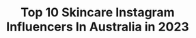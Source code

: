 ---
title: Top 10 Skincare Instagram Influencers In Australia in 2023
description: >-
  Find top skincare Instagram influencers in Australia in 2023. Most popular hashtags: #skincare #gifted #makeup.
platform: Instagram
hits: 242
text_top: Identify the most popular Instagram profiles on inBeat.
text_bottom: Our database has 242 Instagram influencers like this in Australia for you to pitch.
profiles:
  - username: "prettyprogress23"
    fullname: >-
      Liz Claire 😜 Sydney
    bio: >-
      🥰 Skincare, makeup & latin music lover 💃 Just FYI I have never taken Roaccutane/isotretinoin; I’m just tryna heal holistically 🌱
    location: "Australia"
    followers: 31436
    engagement: 502
    commentsToLikes: 0.060744
    id: ck0u7ooxg5a3a0i19fnsdctdj
    verified: false
    hashtags: "#acne, #skinpositivity, #skin, #growth"
  - username: "nikkiajoy"
    fullname: >-
      N I K K I A   J O Y
    bio: >-
      YouTuber | Pro MUA | Skincare Junkie🙌🏼😂 PR📧nikkiajoybusiness@gmail.com(US) or nikkia@maxconnectors.com.au(AU) Watch my latest YouTube video ⬇️✨
    location: "Australia"
    followers: 154843
    engagement: 149
    commentsToLikes: 0.045309
    id: ck13daojs4i860i193e8dg2g8
    verified: true
    hashtags: "#christmas, #makeup, #nikkiajoycosmetics, #skincare"
  - username: "betha.ny_"
    fullname: >-
      Bethany Doble
    bio: >-
      Skincare | Business | Mindset Miss Tourism Metropolitan Australia 👑 @madetoinspireteam 🇿🇦🇦🇺
    location: "Australia"
    followers: 2673
    engagement: 1555
    commentsToLikes: 0.103434
    id: ck8svvm5icv0o0j78me6z08i8
    verified: false
    hashtags: "#aussie, #misstourismmetropolitaninternational2019, #misstourism, #pageant"
  - username: "olenakhamula"
    fullname: >-
      Spread Love wherever you go! 💛
    bio: >-
      Sydney, Australia Fashion | Jewellery | Skincare ✨ All enquiries | khamula.olena@outlook.com @clairdavu
    location: "Australia"
    followers: 143031
    engagement: 114
    commentsToLikes: 0.039668
    id: ckap0h3xeq9da0i78n016ecf8
    verified: true
    hashtags: "#skincare, #perfumeaddict, #istilllovemyhaircut, #comfy"
  - username: "joannafleming"
    fullname: >-
      Joanna Fleming
    bio: >-
      Full time skincare aficionado, part time amateur detective 🧐 Founder @skinfwd ✨ Podcast Host | Digital Content | Beauty Journalist
    location: "Australia"
    followers: 12886
    engagement: 665
    commentsToLikes: 0.085202
    id: ck6uc6wkadvfw0j71ih93nv0v
    verified: false
    hashtags: "#teatime, #adorechristmas, #styledwithdyson, #iso"
  - username: "jessicaearle_model"
    fullname: >-
      J E S S I C A  E A R L E
    bio: >-
      🇦🇺CURVE MODEL @bellamanagement @bridgemodels @lovebalistarz @red11models 📍Currently in Queensland 🛒Shop my skincare label @maskedbymodels 👇🏼👇🏼👇🏼
    location: "Australia"
    followers: 57247
    engagement: 300
    commentsToLikes: 0.021321
    id: ck6u6ky4ig72t0j715cfw8j9v
    verified: false
    hashtags: "#workingwithysl, #ad, #yslbeautyau, #gifted"
  - username: "karlaroccuzzo"
    fullname: >-
      KARLA ROCCUZZO
    bio: >-
      creative director ~ @with.karla + @kynderscents makeup artist. skincare lover. bookings ~ karlaroccuzzo.com collabs ✉️ karla@maxconnectors.com.au
    location: "Australia"
    followers: 121453
    engagement: 44
    commentsToLikes: 0.039965
    id: ck14h1vdr84nj0i19dtyzcern
    verified: false
    hashtags: "#wereback, #bringhairandbeautyback, #soyobsessed, #krspon"
  - username: "xxgabikatharinaxx"
    fullname: >-
      Gabi Katharina
    bio: >-
      21.🐮 use code TRULYGK12 at the link below for 10% off some amazing skincare ✨
    location: "Australia"
    followers: 5421
    engagement: 1150
    commentsToLikes: 0.065988
    id: ck9wdcl17f1l20j78uje5vmzu
    verified: false
    hashtags: "#gifted, #skincare, #ad, #coloredcontacts"
  - username: "skincaresweets"
    fullname: >-
      Elayne
    bio: >-
      Perth, Australia 🐨 Fragrance free skincare, SPF & snack advocate Combo/oily - PIH - eczema 💌 PR/Collab: elayne.stewart.02@gmail.com
    location: "Australia"
    followers: 3153
    engagement: 1071
    commentsToLikes: 0.430103
    id: ckaor2boylfam0i786kjd6njq
    verified: false
    hashtags: "#whatsnewwednesday, #gifted, #texturetuesday, #suncreamsundae"
  - username: "othersummers"
    fullname: >-
      Billie 🌿 Other Summers
    bio: >-
      skincare and makeup 📍 melbourne, australia billiemmoran@gmail.com
    location: "Australia"
    followers: 10564
    engagement: 461
    commentsToLikes: 0.190169
    id: ck5q9r068cjia0i11to2wfo1f
    verified: false
    hashtags: ""
---